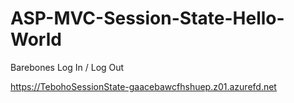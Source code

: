 # ASP-MVC-Session-State-Hello-World
Barebones Log In / Log Out

https://TebohoSessionState-gaacebawcfhshuep.z01.azurefd.net
